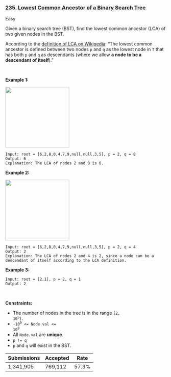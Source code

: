 ### [235. Lowest Common Ancestor of a Binary Search Tree](https://leetcode.com/problems/lowest-common-ancestor-of-a-binary-search-tree/)

Easy

Given a binary search tree (BST), find the lowest common ancestor (LCA) of two given nodes in the BST.

According to the <a href="https://en.wikipedia.org/wiki/Lowest_common_ancestor" target="_blank">definition of LCA on Wikipedia</a>: “The lowest common ancestor is defined between two nodes `` p `` and `` q `` as the lowest node in `` T `` that has both `` p `` and `` q `` as descendants (where we allow __a node to be a descendant of itself__).”

 

__Example 1:__

<img alt="" src="https://assets.leetcode.com/uploads/2018/12/14/binarysearchtree_improved.png" style="width: 200px; height: 190px;"/>

```
Input: root = [6,2,8,0,4,7,9,null,null,3,5], p = 2, q = 8
Output: 6
Explanation: The LCA of nodes 2 and 8 is 6.
```

__Example 2:__

<img alt="" src="https://assets.leetcode.com/uploads/2018/12/14/binarysearchtree_improved.png" style="width: 200px; height: 190px;"/>

```
Input: root = [6,2,8,0,4,7,9,null,null,3,5], p = 2, q = 4
Output: 2
Explanation: The LCA of nodes 2 and 4 is 2, since a node can be a descendant of itself according to the LCA definition.
```

__Example 3:__

```
Input: root = [2,1], p = 2, q = 1
Output: 2
```

 

__Constraints:__

*   The number of nodes in the tree is in the range <code>[2, 10<sup>5</sup>]</code>.
*   <code>-10<sup>9</sup> <= Node.val <= 10<sup>9</sup></code>
*   All `` Node.val `` are __unique__.
*   `` p != q ``
*   `` p `` and `` q `` will exist in the BST.

| Submissions    | Accepted     | Rate   |
| -------------- | ------------ | ------ |
| 1,341,905 | 769,112 | 57.3% |